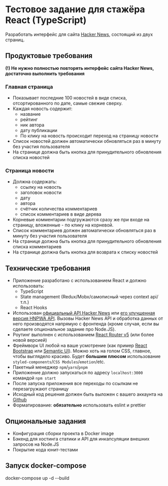# Тестовое задание для стажёра React (TypeScript)

Разработать интерфейс для сайта [Hacker News](https://news.ycombinator.com/news), состоящий из двух страниц.

## Продуктовые требования

**(!) Не нужно полностью повторять интерфейс сайта Hacker News, достаточно выполнить требования**

### Главная страница

- Показывает последние 100 новостей в виде списка, отсортированного по дате, самые свежие сверху.
- Каждая новость содержит:
    - название
    - рейтинг
    - ник автора
    - дату публикации
    - По клику на новость происходит переход на страницу новости
- Список новостей должен автоматически обновляться раз в минуту без участия пользователя
- На странице должна быть кнопка для принудительного обновления списка новостей

### Страница новости

- Должна содержать:
    - ссылку на новость
    - заголовок новости
    - дату
    - автора
    - счётчик количества комментариев
    - список комментариев в виде дерева
- Корневые комментарии подгружаются сразу же при входе на страницу, вложенные - по клику на корневой.
- Список комментариев должен автоматически обновляться раз в минуту без участия пользователя
- На странице должна быть кнопка для принудительного обновления списка комментариев
- На странице должна быть кнопка для возврата к списку новостей

## Технические требования

- Приложение разработано с использованием React и должно использовать:
    - TypeScript
    - State management (Redux/Mobx/самописный через context api/т.п.)
    - React Hooks
- Использован [официальный API Hacker News](https://github.com/HackerNews/API) или [его улучшенная версия HNPWA API](https://github.com/tastejs/hacker-news-pwas/blob/master/docs/api.md). Вызовы Hacker News API и обработка данных от него производятся напрямую с фронтенда (кроме случая, если вы сделаете опциональное задание про Node.JS).
- Роутинг выполнен с использованием [React Router v5](https://github.com/ReactTraining/react-router/releases/tag/v5.0.0) (или более новой версией)
- Фреймворк UI любой на ваше усмотрение (как пример [React Bootstrap](https://react-bootstrap.github.io/) или [Semantic UI](https://react.semantic-ui.com/)). Можно хоть на голом CSS, главное, чтобы выглядело красиво. Будет **большим плюсом** использование `styled-components`/`СSS Modules`/`emotion`/etc.
- Пакетный менеджер `npm`/`yarn`/`pnpm`
- Приложение должно запускаться по адресу `localhost:3000` командой `npm start`
- После запуска приложения все переходы по ссылкам не перезагружают страницу
- Исходный код решения должен быть выложен с вашего аккаунта на [Github](http://github.com/)
- Форматирование: **обязательно** использовать eslint и prettier

## Опциональные задания

- Конфигурация сборки проекта в Docker image
- Бэкенд для хостинга статики и API для инкапсуляции внешних запросов на Node.JS
- Покрытие кода юнит-тестами


## Запуск docker-compose

 docker-compose up -d --build
